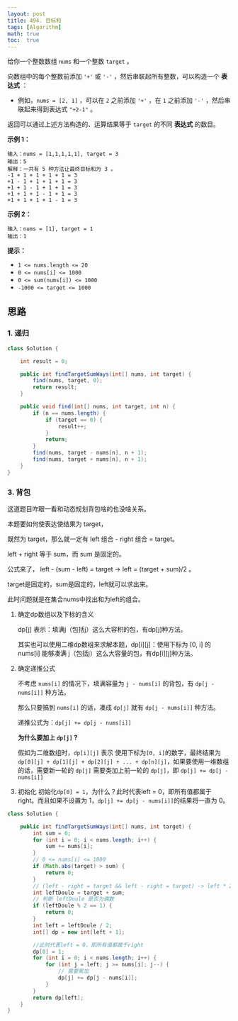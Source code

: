 ```yaml
---
layout: post
title: 494. 目标和
tags: [Algorithm]
math: true
toc:  true
---
```


给你一个整数数组 `nums` 和一个整数 `target` 。

向数组中的每个整数前添加 `'+'` 或 `'-'` ，然后串联起所有整数，可以构造一个 **表达式** ：

- 例如，`nums = [2, 1]` ，可以在 `2` 之前添加 `'+'` ，在 `1` 之前添加 `'-'` ，然后串联起来得到表达式 `"+2-1"` 。

返回可以通过上述方法构造的、运算结果等于 `target` 的不同 **表达式** 的数目。

**示例 1：**

```
输入：nums = [1,1,1,1,1], target = 3
输出：5
解释：一共有 5 种方法让最终目标和为 3 。
-1 + 1 + 1 + 1 + 1 = 3
+1 - 1 + 1 + 1 + 1 = 3
+1 + 1 - 1 + 1 + 1 = 3
+1 + 1 + 1 - 1 + 1 = 3
+1 + 1 + 1 + 1 - 1 = 3
```

**示例 2：**

```
输入：nums = [1], target = 1
输出：1
```

**提示：**

- `1 <= nums.length <= 20`
- `0 <= nums[i] <= 1000`
- `0 <= sum(nums[i]) <= 1000`
- `-1000 <= target <= 1000`

## 思路

### 1. 递归

```java
class Solution {

    int result = 0;

    public int findTargetSumWays(int[] nums, int target) {
        find(nums, target, 0);
        return result;
    }

    public void find(int[] nums, int target, int n) {
        if (n == nums.length) {
            if (target == 0) {
                result++;
            }
            return;
        }
        find(nums, target - nums[n], n + 1);
        find(nums, target + nums[n], n + 1);
    }
}
```

### 3. 背包

这道题目咋眼一看和动态规划背包啥的也没啥关系。

本题要如何使表达使结果为 target，

既然为 target，那么就一定有 left 组合 - right 组合 = target。

left + right 等于 sum，而 sum 是固定的。

公式来了， left - (sum - left) = target -> left = (target + sum)/2 。

target是固定的，sum是固定的，left就可以求出来。

此时问题就是在集合nums中找出和为left的组合。

1. 确定dp数组以及下标的含义

   dp[j] 表示：填满j（包括j）这么大容积的包，有dp[j]种方法。

   其实也可以使用二维dp数组来求解本题，dp\[i][j]：使用下标为 [0, i] 的 nums[i] 能够凑满 j（包括j）这么大容量的包，有dp[i][j]种方法。

2. 确定递推公式

   不考虑 `nums[i]` 的情况下，填满容量为 `j - nums[i]` 的背包，有 `dp[j - nums[i]]` 种方法。

   那么只要搞到 `nums[i]` 的话，凑成 `dp[j]` 就有 `dp[j - nums[i]]` 种方法。

   递推公式为：`dp[j] += dp[j - nums[i]]`

   **为什么要加上 `dp[j]` ?**

   假如为二维数组时，`dp[i][j]` 表示 使用下标为`[0, i]`的数字，最终结果为 `dp[0][j] + dp[1][j] + dp[2][j] + ... + dp[n][j]`，如果要使用一维数组的话，需要新一轮的 `dp[j]` 需要类加上前一轮的 `dp[j]`，即 `dp[j] += dp[j - nums[i]]`

3. 初始化
   初始化`dp[0] = 1`，为什么？此时代表left = 0，即所有值都属于right。而且如果不设置为 1，`dp[j] += dp[j - nums[i]]`的结果将一直为 0。

```java
class Solution {

    public int findTargetSumWays(int[] nums, int target) {
        int sum = 0;
        for (int i = 0; i < nums.length; i++) {
            sum += nums[i];
        }
        // 0 <= nums[i] <= 1000
        if (Math.abs(target) > sum) {
            return 0;
        }
        // (left - right = target && left - right = target) -> left * 2 = sum + target
        int leftDoule = target + sum;
        // 判断 leftDoule 是否为偶数
        if (leftDoule % 2 == 1) {
            return 0;
        }
        int left = leftDoule / 2;
        int[] dp = new int[left + 1];

        //此时代表left = 0，即所有值都属于right
        dp[0] = 1;
        for (int i = 0; i < nums.length; i++) {
            for (int j = left; j >= nums[i]; j--) {
                // 需要累加
                dp[j] += dp[j - nums[i]];
            }
        }
        return dp[left];
    }
}
```

